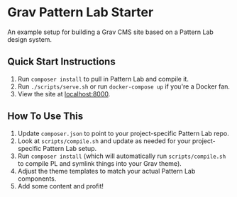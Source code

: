 # Grav Pattern Lab Starter
An example setup for building a Grav CMS site based on a Pattern Lab design system.

## Quick Start Instructions

1. Run `composer install` to pull in Pattern Lab and compile it.
2. Run `./scripts/serve.sh` or run `docker-compose up` if you're a Docker fan.
3. View the site at [localhost:8000](http://localhost:8000).

## How To Use This

1. Update `composer.json` to point to your project-specific Pattern Lab repo.
2. Look at `scripts/compile.sh` and update as needed for your project-specific Pattern Lab setup.
3. Run `composer install` (which will automatically run `scripts/compile.sh` to compile PL and symlink things into your Grav theme).
4. Adjust the theme templates to match your actual Pattern Lab components.
5. Add some content and profit!